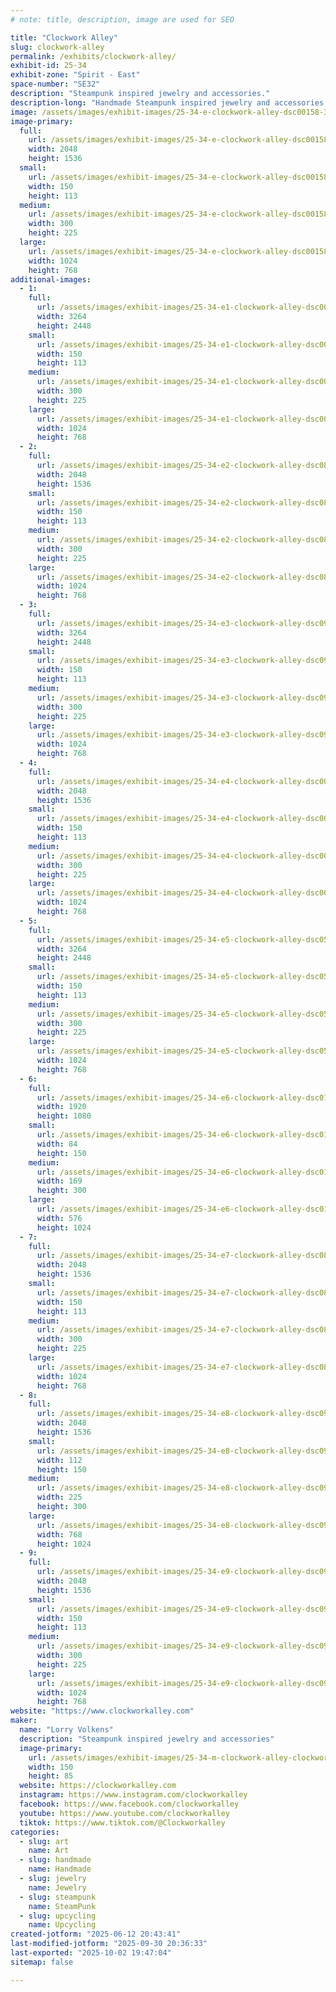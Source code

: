 ```yaml
---
# note: title, description, image are used for SEO

title: "Clockwork Alley"
slug: clockwork-alley
permalink: /exhibits/clockwork-alley/
exhibit-id: 25-34
exhibit-zone: "Spirit - East"
space-number: "SE32"
description: "Steampunk inspired jewelry and accessories."
description-long: "Handmade Steampunk inspired jewelry and accessories made from vintage watch parts and resin. Necklaces, earrings, bracelets, pill boxes and hair accessories."
image: /assets/images/exhibit-images/25-34-e-clockwork-alley-dsc00158-300x225.JPG
image-primary: 
  full:
    url: /assets/images/exhibit-images/25-34-e-clockwork-alley-dsc00158-full.JPG
    width: 2048
    height: 1536
  small:
    url: /assets/images/exhibit-images/25-34-e-clockwork-alley-dsc00158-150x113.JPG
    width: 150
    height: 113
  medium:
    url: /assets/images/exhibit-images/25-34-e-clockwork-alley-dsc00158-300x225.JPG
    width: 300
    height: 225
  large:
    url: /assets/images/exhibit-images/25-34-e-clockwork-alley-dsc00158-1024x768.JPG
    width: 1024
    height: 768
additional-images: 
  - 1:
    full:
      url: /assets/images/exhibit-images/25-34-e1-clockwork-alley-dsc00486-full.JPG
      width: 3264
      height: 2448
    small:
      url: /assets/images/exhibit-images/25-34-e1-clockwork-alley-dsc00486-150x113.JPG
      width: 150
      height: 113
    medium:
      url: /assets/images/exhibit-images/25-34-e1-clockwork-alley-dsc00486-300x225.JPG
      width: 300
      height: 225
    large:
      url: /assets/images/exhibit-images/25-34-e1-clockwork-alley-dsc00486-1024x768.JPG
      width: 1024
      height: 768
  - 2:
    full:
      url: /assets/images/exhibit-images/25-34-e2-clockwork-alley-dsc08925-full.JPG
      width: 2048
      height: 1536
    small:
      url: /assets/images/exhibit-images/25-34-e2-clockwork-alley-dsc08925-150x113.JPG
      width: 150
      height: 113
    medium:
      url: /assets/images/exhibit-images/25-34-e2-clockwork-alley-dsc08925-300x225.JPG
      width: 300
      height: 225
    large:
      url: /assets/images/exhibit-images/25-34-e2-clockwork-alley-dsc08925-1024x768.JPG
      width: 1024
      height: 768
  - 3:
    full:
      url: /assets/images/exhibit-images/25-34-e3-clockwork-alley-dsc09858-full.JPG
      width: 3264
      height: 2448
    small:
      url: /assets/images/exhibit-images/25-34-e3-clockwork-alley-dsc09858-150x113.JPG
      width: 150
      height: 113
    medium:
      url: /assets/images/exhibit-images/25-34-e3-clockwork-alley-dsc09858-300x225.JPG
      width: 300
      height: 225
    large:
      url: /assets/images/exhibit-images/25-34-e3-clockwork-alley-dsc09858-1024x768.JPG
      width: 1024
      height: 768
  - 4:
    full:
      url: /assets/images/exhibit-images/25-34-e4-clockwork-alley-dsc00881-full.JPG
      width: 2048
      height: 1536
    small:
      url: /assets/images/exhibit-images/25-34-e4-clockwork-alley-dsc00881-150x113.JPG
      width: 150
      height: 113
    medium:
      url: /assets/images/exhibit-images/25-34-e4-clockwork-alley-dsc00881-300x225.JPG
      width: 300
      height: 225
    large:
      url: /assets/images/exhibit-images/25-34-e4-clockwork-alley-dsc00881-1024x768.JPG
      width: 1024
      height: 768
  - 5:
    full:
      url: /assets/images/exhibit-images/25-34-e5-clockwork-alley-dsc05713-full.JPG
      width: 3264
      height: 2448
    small:
      url: /assets/images/exhibit-images/25-34-e5-clockwork-alley-dsc05713-150x113.JPG
      width: 150
      height: 113
    medium:
      url: /assets/images/exhibit-images/25-34-e5-clockwork-alley-dsc05713-300x225.JPG
      width: 300
      height: 225
    large:
      url: /assets/images/exhibit-images/25-34-e5-clockwork-alley-dsc05713-1024x768.JPG
      width: 1024
      height: 768
  - 6:
    full:
      url: /assets/images/exhibit-images/25-34-e6-clockwork-alley-dsc01673-1-full.JPG
      width: 1920
      height: 1080
    small:
      url: /assets/images/exhibit-images/25-34-e6-clockwork-alley-dsc01673-1-84x150.JPG
      width: 84
      height: 150
    medium:
      url: /assets/images/exhibit-images/25-34-e6-clockwork-alley-dsc01673-1-169x300.JPG
      width: 169
      height: 300
    large:
      url: /assets/images/exhibit-images/25-34-e6-clockwork-alley-dsc01673-1-576x1024.JPG
      width: 576
      height: 1024
  - 7:
    full:
      url: /assets/images/exhibit-images/25-34-e7-clockwork-alley-dsc08888-full.JPG
      width: 2048
      height: 1536
    small:
      url: /assets/images/exhibit-images/25-34-e7-clockwork-alley-dsc08888-150x113.JPG
      width: 150
      height: 113
    medium:
      url: /assets/images/exhibit-images/25-34-e7-clockwork-alley-dsc08888-300x225.JPG
      width: 300
      height: 225
    large:
      url: /assets/images/exhibit-images/25-34-e7-clockwork-alley-dsc08888-1024x768.JPG
      width: 1024
      height: 768
  - 8:
    full:
      url: /assets/images/exhibit-images/25-34-e8-clockwork-alley-dsc09715-full.JPG
      width: 2048
      height: 1536
    small:
      url: /assets/images/exhibit-images/25-34-e8-clockwork-alley-dsc09715-112x150.JPG
      width: 112
      height: 150
    medium:
      url: /assets/images/exhibit-images/25-34-e8-clockwork-alley-dsc09715-225x300.JPG
      width: 225
      height: 300
    large:
      url: /assets/images/exhibit-images/25-34-e8-clockwork-alley-dsc09715-768x1024.JPG
      width: 768
      height: 1024
  - 9:
    full:
      url: /assets/images/exhibit-images/25-34-e9-clockwork-alley-dsc09170-full.JPG
      width: 2048
      height: 1536
    small:
      url: /assets/images/exhibit-images/25-34-e9-clockwork-alley-dsc09170-150x113.JPG
      width: 150
      height: 113
    medium:
      url: /assets/images/exhibit-images/25-34-e9-clockwork-alley-dsc09170-300x225.JPG
      width: 300
      height: 225
    large:
      url: /assets/images/exhibit-images/25-34-e9-clockwork-alley-dsc09170-1024x768.JPG
      width: 1024
      height: 768
website: "https://www.clockworkalley.com"
maker: 
  name: "Lorry Volkens"
  description: "Steampunk inspired jewelry and accessories"
  image-primary:
    url: /assets/images/exhibit-images/25-34-m-clockwork-alley-clockworkalley-1-7-x-3-v2-3947-150x85.png
    width: 150
    height: 85
  website: https://clockworkalley.com
  instagram: https://www.instagram.com/clockworkalley
  facebook: https://www.facebook.com/clockworkalley
  youtube: https://www.youtube.com/clockworkalley
  tiktok: https://www.tiktok.com/@Clockworkalley
categories: 
  - slug: art
    name: Art
  - slug: handmade
    name: Handmade
  - slug: jewelry
    name: Jewelry
  - slug: steampunk
    name: SteamPunk
  - slug: upcycling
    name: Upcycling
created-jotform: "2025-06-12 20:43:41"
last-modified-jotform: "2025-09-30 20:36:33"
last-exported: "2025-10-02 19:47:04"
sitemap: false

---
```

